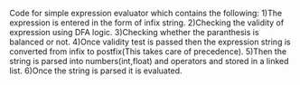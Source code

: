 Code for simple expression evaluator which contains the following:
1)The expression is entered in the form of infix string.
2)Checking the validity of expression using DFA logic.
3)Checking whether the paranthesis is balanced or not.
4)Once validity test is passed then the expression string is converted from infix to postfix(This takes care of precedence).
5)Then the string is parsed into numbers(int,float) and operators and stored in a linked list.
6)Once the string is parsed it is evaluated.

